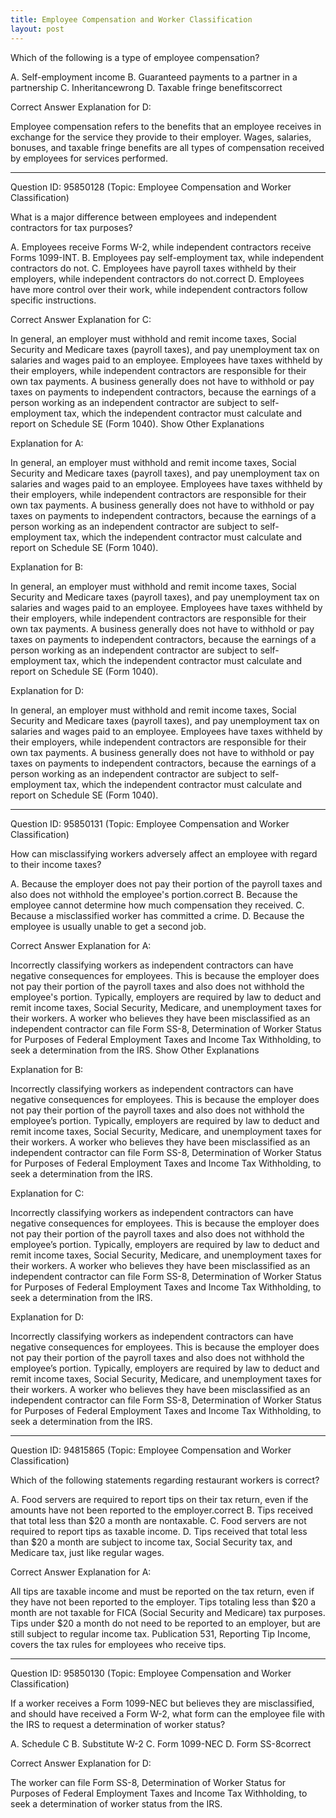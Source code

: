 ```yaml
---
title: Employee Compensation and Worker Classification
layout: post
---
```



Which of the following is a type of employee compensation?

A. Self-employment income
B. Guaranteed payments to a partner in a partnership
C. Inheritancewrong
D. Taxable fringe benefitscorrect


Correct Answer Explanation for D:

Employee compensation refers to the benefits that an employee receives in exchange for the service they provide to their employer. Wages, salaries, bonuses, and taxable fringe benefits are all types of compensation received by employees for services performed.

---

Question ID: 95850128 (Topic: Employee Compensation and Worker Classification)

 What is a major difference between employees and independent contractors for tax purposes?

A. Employees receive Forms W-2, while independent contractors receive Forms 1099-INT.
B. Employees pay self-employment tax, while independent contractors do not.
C. Employees have payroll taxes withheld by their employers, while independent contractors do not.correct
D. Employees have more control over their work, while independent contractors follow specific instructions.


Correct Answer Explanation for C:

In general, an employer must withhold and remit income taxes, Social Security and Medicare taxes (payroll taxes), and pay unemployment tax on salaries and wages paid to an employee. Employees have taxes withheld by their employers, while independent contractors are responsible for their own tax payments. A business generally does not have to withhold or pay taxes on payments to independent contractors, because the earnings of a person working as an independent contractor are subject to self-employment tax, which the independent contractor must calculate and report on Schedule SE (Form 1040).
Show Other Explanations

Explanation for A:

In general, an employer must withhold and remit income taxes, Social Security and Medicare taxes (payroll taxes), and pay unemployment tax on salaries and wages paid to an employee. Employees have taxes withheld by their employers, while independent contractors are responsible for their own tax payments. A business generally does not have to withhold or pay taxes on payments to independent contractors, because the earnings of a person working as an independent contractor are subject to self-employment tax, which the independent contractor must calculate and report on Schedule SE (Form 1040).

Explanation for B:

In general, an employer must withhold and remit income taxes, Social Security and Medicare taxes (payroll taxes), and pay unemployment tax on salaries and wages paid to an employee. Employees have taxes withheld by their employers, while independent contractors are responsible for their own tax payments. A business generally does not have to withhold or pay taxes on payments to independent contractors, because the earnings of a person working as an independent contractor are subject to self-employment tax, which the independent contractor must calculate and report on Schedule SE (Form 1040).

Explanation for D:

In general, an employer must withhold and remit income taxes, Social Security and Medicare taxes (payroll taxes), and pay unemployment tax on salaries and wages paid to an employee. Employees have taxes withheld by their employers, while independent contractors are responsible for their own tax payments. A business generally does not have to withhold or pay taxes on payments to independent contractors, because the earnings of a person working as an independent contractor are subject to self-employment tax, which the independent contractor must calculate and report on Schedule SE (Form 1040).

---

Question ID: 95850131 (Topic: Employee Compensation and Worker Classification)

How can misclassifying workers adversely affect an employee with regard to their income taxes?

A. Because the employer does not pay their portion of the payroll taxes and also does not withhold the employee's portion.correct
B. Because the employee cannot determine how much compensation they received.
C. Because a misclassified worker has committed a crime.
D. Because the employee is usually unable to get a second job.

Correct Answer Explanation for A:

Incorrectly classifying workers as independent contractors can have negative consequences for employees. This is because the employer does not pay their portion of the payroll taxes and also does not withhold the employee's portion. Typically, employers are required by law to deduct and remit income taxes, Social Security, Medicare, and unemployment taxes for their workers. A worker who believes they have been misclassified as an independent contractor can file Form SS-8, Determination of Worker Status for Purposes of Federal Employment Taxes and Income Tax Withholding, to seek a determination from the IRS.
Show Other Explanations

Explanation for B:

Incorrectly classifying workers as independent contractors can have negative consequences for employees. This is because the employer does not pay their portion of the payroll taxes and also does not withhold the employee’s portion. Typically, employers are required by law to deduct and remit income taxes, Social Security, Medicare, and unemployment taxes for their workers. A worker who believes they have been misclassified as an independent contractor can file Form SS-8, Determination of Worker Status for Purposes of Federal Employment Taxes and Income Tax Withholding, to seek a determination from the IRS.

Explanation for C:

Incorrectly classifying workers as independent contractors can have negative consequences for employees. This is because the employer does not pay their portion of the payroll taxes and also does not withhold the employee’s portion. Typically, employers are required by law to deduct and remit income taxes, Social Security, Medicare, and unemployment taxes for their workers. A worker who believes they have been misclassified as an independent contractor can file Form SS-8, Determination of Worker Status for Purposes of Federal Employment Taxes and Income Tax Withholding, to seek a determination from the IRS.

Explanation for D:

Incorrectly classifying workers as independent contractors can have negative consequences for employees. This is because the employer does not pay their portion of the payroll taxes and also does not withhold the employee’s portion. Typically, employers are required by law to deduct and remit income taxes, Social Security, Medicare, and unemployment taxes for their workers. A worker who believes they have been misclassified as an independent contractor can file Form SS-8, Determination of Worker Status for Purposes of Federal Employment Taxes and Income Tax Withholding, to seek a determination from the IRS.

---

Question ID: 94815865 (Topic: Employee Compensation and Worker Classification)

Which of the following statements regarding restaurant workers is correct?

A. Food servers are required to report tips on their tax return, even if the amounts have not been reported to the employer.correct
B. Tips received that total less than $20 a month are nontaxable.
C. Food servers are not required to report tips as taxable income.
D. Tips received that total less than $20 a month are subject to income tax, Social Security tax, and Medicare tax, just like regular wages.

Correct Answer Explanation for A:

All tips are taxable income and must be reported on the tax return, even if they have not been reported to the employer. Tips totaling less than $20 a month are not taxable for FICA (Social Security and Medicare) tax purposes. Tips under $20 a month do not need to be reported to an employer, but are still subject to regular income tax. Publication 531, Reporting Tip Income, covers the tax rules for employees who receive tips.

---

Question ID: 95850130 (Topic: Employee Compensation and Worker Classification)

If a worker receives a Form 1099-NEC but believes they are misclassified, and should have received a Form W-2, what form can the employee file with the IRS to request a determination of worker status?

A. Schedule C
B. Substitute W-2
C. Form 1099-NEC
D. Form SS-8correct

Correct Answer Explanation for D:

The worker can file Form SS-8, Determination of Worker Status for Purposes of Federal Employment Taxes and Income Tax Withholding, to seek a determination of worker status from the IRS. 
